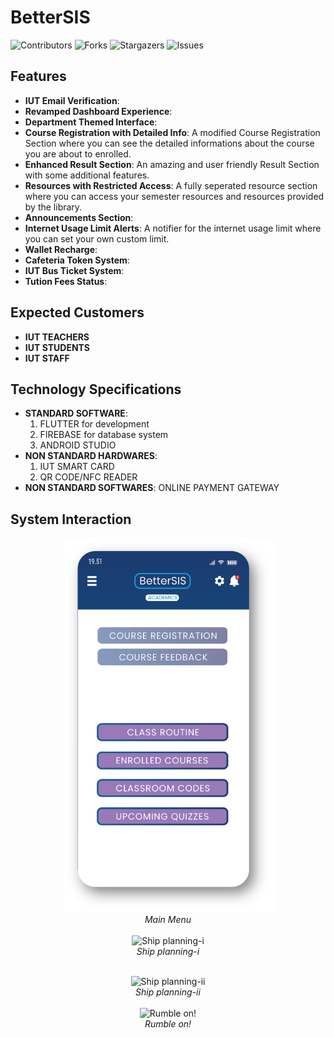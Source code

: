 # BetterSIS
![Contributors](https://img.shields.io/github/contributors/akibhaider/BetterSIS?color=darkgreen) ![Forks](https://img.shields.io/github/forks/akibhaider/BetterSIS?style=social) ![Stargazers](https://img.shields.io/github/stars/akibhaider/BetterSIS?style=social) ![Issues](https://img.shields.io/github/issues/akibhaider/BetterSIS?color=brown) 

## Features
- **IUT Email Verification**: 
- **Revamped Dashboard Experience**: 
- **Department Themed Interface**: 
- **Course Registration with Detailed Info**: A modified Course Registration Section where you can see the detailed informations about the course you are about to enrolled.
- **Enhanced Result Section**: An amazing and user friendly Result Section with some additional features.
- **Resources with Restricted Access**: A fully seperated resource section where you can access your semester resources and resources provided by the library.
- **Announcements Section**: 
- **Internet Usage Limit Alerts**: A notifier for the internet usage limit where you can set your own custom limit.
- **Wallet Recharge**:
- **Cafeteria Token System**:
- **IUT Bus Ticket System**:
- **Tution Fees Status**:

## Expected Customers
- **IUT TEACHERS**
- **IUT STUDENTS**
- **IUT STAFF**

## Technology Specifications
- **STANDARD SOFTWARE**:
  1. FLUTTER for development
  2. FIREBASE for database system
  3. ANDROID STUDIO 
- **NON STANDARD HARDWARES**:
  1. IUT SMART CARD
  2. QR CODE/NFC READER
- **NON STANDARD SOFTWARES**: ONLINE PAYMENT GATEWAY

## System Interaction

<p align="center">
  <img src="ui/Academics.png" alt="Main Menu" width="337"/>
   <br/>
  <em>Main Menu</em>
   <br/>
   <br/>
  <img src="Battleship_Destroyer_(2_player_strategic_game)/src/main/resources/player_blue_planning.png" alt="Ship planning-i" width="337"/>
   <br/>
  <em>Ship planning-i</em>
   <br/>
</p>

<p align="center">
   <br/>
  <img src="Battleship_Destroyer_(2_player_strategic_game)/src/main/resources/player_red_planning.png" alt="Ship planning-ii" width="337"/>
   <br/>
  <em>Ship planning-ii</em>
   <br/>
   <br/>
  <img src="Battleship_Destroyer_(2_player_strategic_game)/src/main/resources/rumble.png" alt="Rumble on!" width="337"/>
   <br/>
  <em>Rumble on!</em>
   <br/>
</p>
